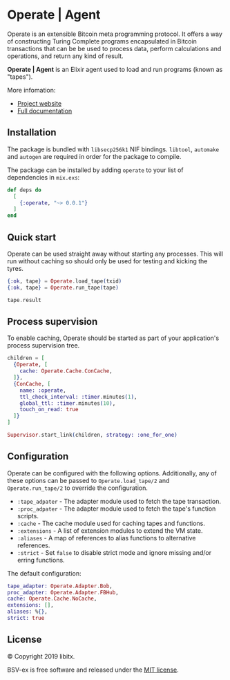 # Operate | Agent

Operate is an extensible Bitcoin meta programming protocol. It offers a way of constructing Turing Complete programs encapsulated in Bitcoin transactions that can be be used to process data, perform calculations and operations, and return any kind of result.

**Operate | Agent** is an Elixir agent used to load and run programs (known as "tapes").

More infomation:

* [Project website](https://www.operatebsv.org)
* [Full documentation](https://hexdocs.pm/operate)

## Installation

The package is bundled with `libsecp256k1` NIF bindings. `libtool`, `automake` and `autogen` are required in order for the package to compile.

The package can be installed by adding `operate` to your list of dependencies in `mix.exs`:

```elixir
def deps do
  [
    {:operate, "~> 0.0.1"}
  ]
end
```

## Quick start

Operate can be used straight away without starting any processes. This will run without caching so should only be used for testing and kicking the tyres.

```elixir
{:ok, tape} = Operate.load_tape(txid)
{:ok, tape} = Operate.run_tape(tape)

tape.result
```

## Process supervision

To enable caching, Operate should be started as part of your application's process supervision tree.

```elixir
children = [
  {Operate, [
    cache: Operate.Cache.ConCache,
  ]},
  {ConCache, [
    name: :operate,
    ttl_check_interval: :timer.minutes(1),
    global_ttl: :timer.minutes(10),
    touch_on_read: true
  ]}
]

Supervisor.start_link(children, strategy: :one_for_one)
```

## Configuration

Operate can be configured with the following options. Additionally, any of these options can be passed to `Operate.load_tape/2` and `Operate.run_tape/2` to override the configuration.

* `:tape_adpater` - The adapter module used to fetch the tape transaction.
* `:proc_adpater` - The adapter module used to fetch the tape's function scripts.
* `:cache` - The cache module used for caching tapes and functions.
* `:extensions` - A list of extension modules to extend the VM state.
* `:aliases` - A map of references to alias functions to alternative references.
* `:strict` - Set `false` to disable strict mode and ignore missing and/or erring functions.

The default configuration:

```elixir
tape_adapter: Operate.Adapter.Bob,
proc_adapter: Operate.Adapter.FBHub,
cache: Operate.Cache.NoCache,
extensions: [],
aliases: %{},
strict: true
```

## License

© Copyright 2019 libitx.

BSV-ex is free software and released under the [MIT license](https://github.com/libitx/bsv-elixir/blob/master/LICENSE.md).